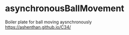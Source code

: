 # asynchronousBallMovement
Boiler plate for ball moving aysnchronously
https://ashenthan.github.io/C34/
